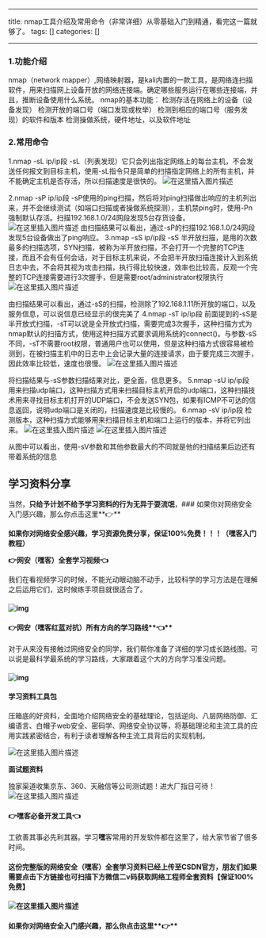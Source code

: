 
--- 
title:  nmap工具介绍及常用命令（非常详细）从零基础入门到精通，看完这一篇就够了。 
tags: []
categories: [] 

---
### 1.功能介绍

nmap（network mapper）,网络映射器，是kali内置的一款工具，是网络连扫描软件，用来扫描网上设备开放的网络连接端。确定哪些服务运行在哪些连接端，并且，推断设备使用什么系统。 nmap的基本功能： 检测存活在网络上的设备（设备发现） 检测开放的端口号（端口发现或枚举） 检测到相应的端口号（服务发现）的软件和版本 检测操做系统，硬件地址，以及软件地址

### 2.常用命令

1.nmap -sL ip/ip段 -sL（列表发现）它只会列出指定网络上的每台主机，不会发送任何报文到目标主机，使用-sL指令只是简单的扫描指定网络上的所有主机，并不能确定主机是否存活，所以扫描速度是很快的。 <img src="https://img-blog.csdnimg.cn/4d4d444db8c34f68b8bca345bab7816e.png" alt="在这里插入图片描述">

2.nmap -sP ip/ip段 -sP使用的ping扫描，然后将对ping扫描做出响应的主机列出来，并不会继续测试（如端口扫描或者操做系统探测），主机禁ping时，使用-Pn 强制默认存活。扫描192.168.1.0/24网段发现5台存货设备。 <img src="https://img-blog.csdnimg.cn/88384b0889954f7a8808cc7878d0df2a.png" alt="在这里插入图片描述"> 由扫描结果可以看出，通过-sP的扫描192.168.1.0/24网段发现5台设备做出了ping响应。 3.nmap -sS ip/ip段 -sS 半开放扫描，是用的次数最多的扫描选项，SYN扫描，被称为半开放扫描，不会打开一个完整的TCP连接，而且不会有任何会话，对于目标主机来说，不会把半开放扫描连接计入到系统日志中去，不会将其视为攻击扫描，执行得比较快速，效率也比较高，反观一个完整的TCP连接需要进行3次握手，但是需要root/administrator权限执行 <img src="https://img-blog.csdnimg.cn/fc3887e347b54eb4b3c114c2d2f90783.png" alt="在这里插入图片描述">

由扫描结果可以看出，通过-sS的扫描，检测除了192.168.1.11所开放的端口，以及服务信息，可以说信息已经显示的很完美了 4.nmap -sT ip/ip段 前面提到的-sS是半开放式扫描，-sT可以说是全开放式扫描，需要完成3次握手，这种扫描方式为nmap默认的扫描方式，使用这种扫描方式要求调用系统的connect()。与参数-sS不同，-sT不需要root权限，普通用户也可以使用，但是这种扫描方式很容易被检测到，在被扫描主机中的日志中上会记录大量的连接请求，由于要完成三次握手，因此效率比较低，速度也很慢。 <img src="https://img-blog.csdnimg.cn/a4fae4e00ae84c86993b6b6e22e6204f.png" alt="在这里插入图片描述">

将扫描结果与-sS参数扫描结果对比，更全面，信息更多。 5.nmap -sU ip/ip段 用来扫描udp端口，这种扫描方式用来扫描目标主机开启的udp端口，这种扫描技术用来寻找目标主机打开的UDP端口，不会发送SYN包，如果有ICMP不可达的信息返回，说明udp端口是关闭的，扫描速度是比较慢的。 6.nmap -sV ip/ip段 检测版本，这种扫描方式能够用来扫描目标主机和端口上运行的版本，并将它列出来。 <img src="https://img-blog.csdnimg.cn/79b10c9ab86f4afa9608592a15608c5d.png" alt="在这里插入图片描述"> <img src="https://img-blog.csdnimg.cn/6c3b7bd5a7fc4c138c9212be5716a781.png" alt="在这里插入图片描述">

从图中可以看出，使用-sV参数和其他参数最大的不同就是他的扫描结果后边还有带着系统的信息

## 学习资料分享

当然，**只给予计划不给予学习资料的行为无异于耍流氓**，### 如果你对网络安全入门感兴趣，那么你点击这里**👉**

**如果你对网络安全感兴趣，学习资源免费分享，保证100%免费！！！（嘿客入门教程）**

**👉网安（嘿客）全套学习视频👈**

我们在看视频学习的时候，不能光动眼动脑不动手，比较科学的学习方法是在理解之后运用它们，这时候练手项目就很适合了。

#### 

#### <img src="https://img-blog.csdnimg.cn/img_convert/d1c617b78ee48eda7601e5b803e69276.png" alt="img">

#### **👉网安（嘿客红蓝对抗）所有方向的学习路线****👈**

对于从来没有接触过网络安全的同学，我们帮你准备了详细的学习成长路线图。可以说是最科学最系统的学习路线，大家跟着这个大的方向学习准没问题。

#### <img src="https://img-blog.csdnimg.cn/img_convert/de55dfd737dae0cf88e416d0454b17a8.png" alt="img">

#### 学习资料工具包

压箱底的好资料，全面地介绍网络安全的基础理论，包括逆向、八层网络防御、汇编语言、白帽子web安全、密码学、网络安全协议等，将基础理论和主流工具的应用实践紧密结合，有利于读者理解各种主流工具背后的实现机制。

<img src="https://img-blog.csdnimg.cn/9609a53465cf4253b492a5185896fa71.png" alt="在这里插入图片描述">

**面试题资料**

独家渠道收集京东、360、天融信等公司测试题！进大厂指日可待！ <img src="https://img-blog.csdnimg.cn/f5f267c281c543fb9cc9af53b9003a37.png" alt="在这里插入图片描述">

#### **👉<strong><strong>嘿客必备开发工具**</strong>👈</strong>

工欲善其事必先利其器。学习**嘿**客常用的开发软件都在这里了，给大家节省了很多时间。

#### 这份完整版的网络安全（**嘿**客）全套学习资料已经上传至CSDN官方，朋友们如果需要点击下方链接**也可扫描下方微信二v码获取网络工程师全套资料**【保证100%免费】

#### <img src="https://img-blog.csdnimg.cn/img_convert/16c400294b6fda8f01400f24f1f12b0c.png" alt="在这里插入图片描述">

#### 如果你对网络安全入门感兴趣，那么你点击这里**👉**
